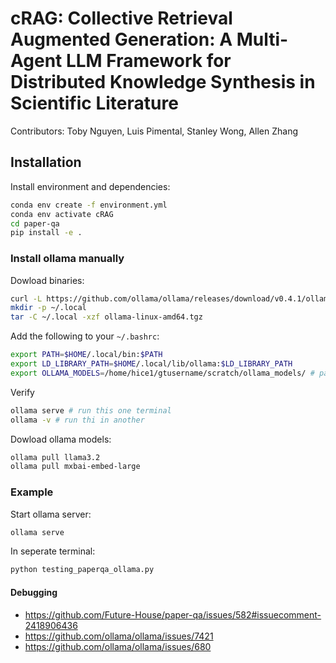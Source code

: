 # cRAG: Collective Retrieval Augmented Generation: A Multi-Agent LLM Framework for Distributed Knowledge Synthesis in Scientific Literature
Contributors: Toby Nguyen, Luis Pimental, Stanley Wong, Allen Zhang


## Installation

Install environment and dependencies:
```bash 
conda env create -f environment.yml
conda env activate cRAG
cd paper-qa
pip install -e .
```


### Install ollama manually
Dowload binaries:
```bash
curl -L https://github.com/ollama/ollama/releases/download/v0.4.1/ollama-linux-amd64.tgz -o ollama-linux-amd64.tgz
mkdir -p ~/.local
tar -C ~/.local -xzf ollama-linux-amd64.tgz
```

Add the following to your `~/.bashrc`:

```bash 
export PATH=$HOME/.local/bin:$PATH
export LD_LIBRARY_PATH=$HOME/.local/lib/ollama:$LD_LIBRARY_PATH
export OLLAMA_MODELS=/home/hice1/gtusername/scratch/ollama_models/ # path to your scratch directory where models will be stored
```

Verify
```bash 
ollama serve # run this one terminal
ollama -v # run thi in another
```

Dowload ollama models:
```bash
ollama pull llama3.2
ollama pull mxbai-embed-large
```

### Example

Start ollama server:
```bash 
ollama serve
```
In seperate terminal:
```bash 
python testing_paperqa_ollama.py
```



#### Debugging

- https://github.com/Future-House/paper-qa/issues/582#issuecomment-2418906436
- https://github.com/ollama/ollama/issues/7421
- https://github.com/ollama/ollama/issues/680


